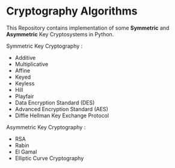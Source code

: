 # Cryptography Algorithms

This Repository contains implementation of some **Symmetric** and **Asymmetric** Key Cryptosystems in Python.

Symmetric Key Cryptography :
* Additive
* Multiplicative
* Affine
* Keyed 
* Keyless
* Hill
* Playfair
* Data Encryption Standard (DES)
* Advanced Encryption Standard (AES)
* Diffie Hellman Key Exchange Protocol

Asymmetric Key Cryptography :
* RSA
* Rabin
* El Gamal
* Elliptic Curve Cryptography
